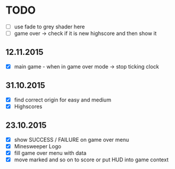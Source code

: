 # TODO
- [ ] use fade to grey shader here
- [ ] game over -> check if it is new highscore and then show it

## 12.11.2015
- [x] main game - when in game over mode -> stop ticking clock

## 31.10.2015
- [x] find correct origin for easy and medium
- [x] Highscores

## 23.10.2015

- [x] show SUCCESS / FAILURE on game over menu
- [x] Minesweeper Logo
- [x] fill game over menu with data
- [x] move marked and so on to score or put HUD into game context